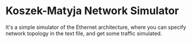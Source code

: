 Koszek-Matyja Network Simulator
======

It's a simple simulator of the Ethernet architecture, where you
can specify network topology in the text file, and get some traffic
simulated.
